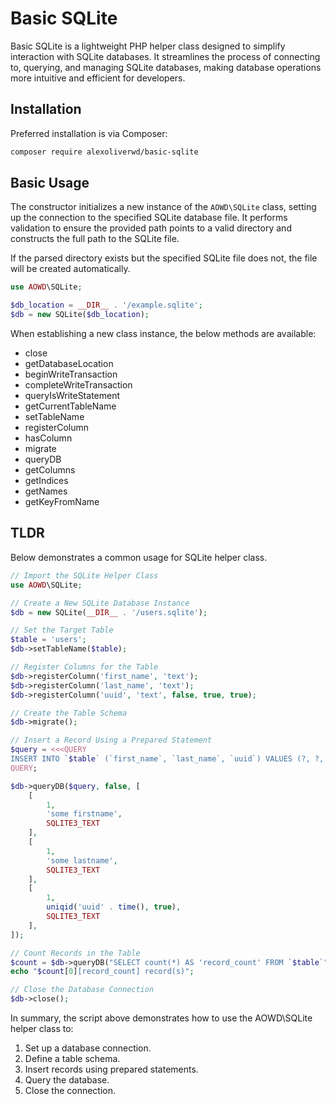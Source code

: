 # Basic SQLite

Basic SQLite is a lightweight PHP helper class designed to simplify interaction with SQLite databases. It streamlines the process of connecting to, querying, and managing SQLite databases, making database operations more intuitive and efficient for developers.

## Installation

Preferred installation is via Composer:

```bash
composer require alexoliverwd/basic-sqlite
```

## Basic Usage

The constructor initializes a new instance of the ```AOWD\SQLite``` class, setting up the connection to the specified SQLite database file. It performs validation to ensure the provided path points to a valid directory and constructs the full path to the SQLite file.

If the parsed directory exists but the specified SQLite file does not, the file will be created automatically.

```php
use AOWD\SQLite;

$db_location = __DIR__ . '/example.sqlite';
$db = new SQLite($db_location);
```

When establishing a new class instance, the below methods are available:

* close
* getDatabaseLocation
* beginWriteTransaction
* completeWriteTransaction
* queryIsWriteStatement
* getCurrentTableName
* setTableName
* registerColumn
* hasColumn
* migrate
* queryDB
* getColumns
* getIndices
* getNames
* getKeyFromName

## TLDR

Below demonstrates a common usage for SQLite helper class.

```php
// Import the SQLite Helper Class
use AOWD\SQLite;

// Create a New SQLite Database Instance
$db = new SQLite(__DIR__ . '/users.sqlite');

// Set the Target Table
$table = 'users';
$db->setTableName($table);

// Register Columns for the Table
$db->registerColumn('first_name', 'text');
$db->registerColumn('last_name', 'text');
$db->registerColumn('uuid', 'text', false, true, true);

// Create the Table Schema
$db->migrate();

// Insert a Record Using a Prepared Statement
$query = <<<QUERY
INSERT INTO `$table` (`first_name`, `last_name`, `uuid`) VALUES (?, ?, ?)
QUERY;

$db->queryDB($query, false, [
    [
        1,
        'some firstname',
        SQLITE3_TEXT
    ],
    [
        1,
        'some lastname',
        SQLITE3_TEXT
    ],
    [
        1,
        uniqid('uuid' . time(), true),
        SQLITE3_TEXT
    ],
]);

// Count Records in the Table
$count = $db->queryDB("SELECT count(*) AS 'record_count' FROM `$table`");
echo "$count[0][record_count] record(s)";

// Close the Database Connection
$db->close();
```

In summary, the script above demonstrates how to use the AOWD\SQLite helper class to:

1. Set up a database connection.
2. Define a table schema.
3. Insert records using prepared statements.
4. Query the database.
5. Close the connection.
